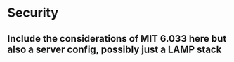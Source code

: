 # Security

## Include the considerations of MIT 6.033 here but also a server config, possibly just a LAMP stack